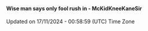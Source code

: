 #### Wise man says only fool rush in - McKidKneeKaneSir
Updated on 17/11/2024 - 00:58:59 (UTC) Time Zone
